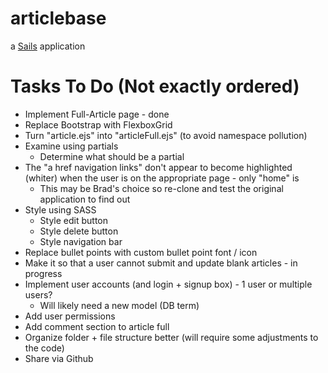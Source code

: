 # articlebase

a [Sails](http://sailsjs.org) application





# Tasks To Do (Not exactly ordered)
* Implement Full-Article page - done
* Replace Bootstrap with FlexboxGrid
* Turn "article.ejs" into "articleFull.ejs" (to avoid namespace pollution)
* Examine using partials
    * Determine what should be a partial
* The "a href navigation links" don't appear to become highlighted (whiter) when
    the user is on the appropriate page - only "home" is
    * This may be Brad's choice so re-clone and test the original application to find out
* Style using SASS
    * Style edit button
    * Style delete button
    * Style navigation bar
* Replace bullet points with custom bullet point font / icon 
* Make it so that a user cannot submit and update blank articles - in progress
* Implement user accounts (and login + signup box) - 1 user or multiple users?
    * Will likely need a new model (DB term)  
* Add user permissions
* Add comment section to article full
* Organize folder + file structure better (will require some adjustments to the code)
* Share via Github
